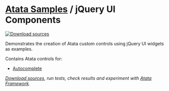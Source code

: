 # [Atata Samples](https://github.com/atata-framework/atata-samples) / jQuery UI Components

[![Download sources](https://img.shields.io/badge/Download-sources-brightgreen.svg)](https://github.com/atata-framework/atata-samples/raw/master/_archives/JQueryUI.zip)

Demonstrates the creation of Atata custom controls using jQuery UI widgets as examples.

Contains Atata controls for:

- [Autocomplete](https://jqueryui.com/autocomplete/)

*[Download sources](https://github.com/atata-framework/atata-samples/raw/master/_archives/JQueryUI.zip), run tests, check results and experiment with [Atata Framework](https://atata.io).*